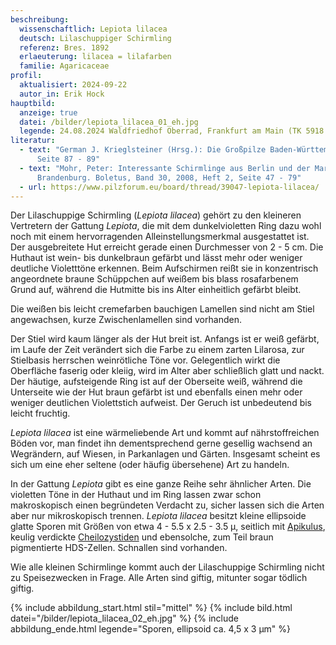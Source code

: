 ```yaml
---
beschreibung:
  wissenschaftlich: Lepiota lilacea
  deutsch: Lilaschuppiger Schirmling
  referenz: Bres. 1892
  erlaeuterung: lilacea = lilafarben
  familie: Agaricaceae
profil:
  aktualisiert: 2024-09-22
  autor_in: Erik Hock
hauptbild:
  anzeige: true
  datei: /bilder/lepiota_lilacea_01_eh.jpg
  legende: 24.08.2024 Waldfriedhof Oberrad, Frankfurt am Main (TK 5918.1.2)
literatur:
  - text: "German J. Krieglsteiner (Hrsg.): Die Großpilze Baden-Württembergs Band 4,
      Seite 87 - 89"
  - text: "Mohr, Peter: Interessante Schirmlinge aus Berlin und der Mark
      Brandenburg. Boletus, Band 30, 2008, Heft 2, Seite 47 - 79"
  - url: https://www.pilzforum.eu/board/thread/39047-lepiota-lilacea/
---
```

Der Lilaschuppige Schirmling (*Lepiota lilacea*) gehört zu den kleineren Vertretern der Gattung *Lepiota*, die mit dem dunkelvioletten Ring dazu wohl noch mit einem hervorragenden Alleinstellungsmerkmal ausgestattet ist. Der ausgebreitete Hut erreicht gerade einen Durchmesser von 2 - 5 cm. Die Huthaut ist wein- bis dunkelbraun gefärbt und lässt mehr oder weniger deutliche Violetttöne erkennen. Beim Aufschirmen reißt sie in konzentrisch angeordnete braune Schüppchen auf weißem bis blass rosafarbenem Grund auf, während die Hutmitte bis ins Alter einheitlich gefärbt bleibt.

Die weißen bis leicht cremefarben bauchigen Lamellen sind nicht am Stiel angewachsen, kurze Zwischenlamellen sind vorhanden.

Der Stiel wird kaum länger als der Hut breit ist. Anfangs ist er weiß gefärbt, im Laufe der Zeit verändert sich die Farbe zu einem zarten Lilarosa, zur Stielbasis herrschen weinrötliche Töne vor. Gelegentlich wirkt die Oberfläche faserig oder kleiig, wird im Alter aber schließlich glatt und nackt. Der häutige, aufsteigende Ring ist auf der Oberseite weiß, während die Unterseite wie der Hut braun gefärbt ist und ebenfalls einen mehr oder weniger deutlichen Violettstich aufweist. Der Geruch ist unbedeutend bis leicht fruchtig.

*Lepiota lilacea* ist eine wärmeliebende Art und kommt auf nährstoffreichen Böden vor, man findet ihn dementsprechend gerne gesellig wachsend an Wegrändern, auf Wiesen, in Parkanlagen und Gärten. Insgesamt scheint es sich um eine eher seltene (oder häufig übersehene) Art zu handeln.

In der Gattung *Lepiota* gibt es eine ganze Reihe sehr ähnlicher Arten. Die violetten Töne in der Huthaut und im Ring lassen zwar schon makroskopisch einen begründeten Verdacht zu, sicher lassen sich die Arten aber nur mikroskopisch trennen. *Lepiota lilacea* besitzt kleine ellipsoide glatte Sporen mit Größen von etwa 4 - 5.5 x 2.5 - 3.5 µ, seitlich mit [Apikulus](Apikulus "Glossar"), keulig verdickte [Cheilozystiden](Cheilozystiden "Glossar") und ebensolche, zum Teil braun pigmentierte HDS-Zellen. Schnallen sind vorhanden.

Wie alle kleinen Schirmlinge kommt auch der Lilaschuppige Schirmling nicht zu Speisezwecken in Frage. Alle Arten sind giftig, mitunter sogar tödlich giftig.

{% include abbildung_start.html stil="mittel" %}
{% include bild.html datei="/bilder/lepiota_lilacea_02_eh.jpg" %}
{% include abbildung_ende.html legende="Sporen, ellipsoid ca. 4,5 x 3 µm" %}